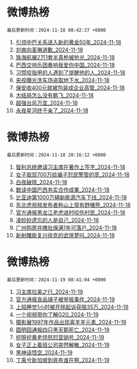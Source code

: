 # 微博热榜

`最后更新时间：2024-11-18 08:42:27 +0800`
1. [引领中巴关系进入新的黄金50年_2024-11-18](https://m.weibo.cn/search?containerid=100103type%3D1%26t%3D10%26q%3D%23%E5%BC%95%E9%A2%86%E4%B8%AD%E5%B7%B4%E5%85%B3%E7%B3%BB%E8%BF%9B%E5%85%A5%E6%96%B0%E7%9A%84%E9%BB%84%E9%87%9150%E5%B9%B4%23&stream_entry_id=51&isnewpage=1&extparam=seat%3D1%26c_type%3D51%26pos%3D0%26cate%3D10103%26q%3D%2523%25E5%25BC%2595%25E9%25A2%2586%25E4%25B8%25AD%25E5%25B7%25B4%25E5%2585%25B3%25E7%25B3%25BB%25E8%25BF%259B%25E5%2585%25A5%25E6%2596%25B0%25E7%259A%2584%25E9%25BB%2584%25E9%2587%259150%25E5%25B9%25B4%2523%26filter_type%3Drealtimehot%26dgr%3D0%26stream_entry_id%3D51%26display_time%3D1731890545%26pre_seqid%3D17318905459210735208102)
1. [刘爽向麦琳道歉_2024-11-18](https://m.weibo.cn/search?containerid=100103type%3D1%26t%3D10%26q%3D%23%E5%88%98%E7%88%BD%E5%90%91%E9%BA%A6%E7%90%B3%E9%81%93%E6%AD%89%23&stream_entry_id=31&isnewpage=1&extparam=seat%3D1%26pos%3D0%26filter_type%3Drealtimehot%26c_type%3D31%26lcate%3D5001%26realpos%3D1%26cate%3D5001%26flag%3D1%26band_rank%3D1%26q%3D%2523%25E5%2588%2598%25E7%2588%25BD%25E5%2590%2591%25E9%25BA%25A6%25E7%2590%25B3%25E9%2581%2593%25E6%25AD%2589%2523%26dgr%3D0%26stream_entry_id%3D31%26display_time%3D1731890545%26pre_seqid%3D17318905459210735208102)
1. [珠海航展2万1套半真枪被抢光_2024-11-18](https://m.weibo.cn/search?containerid=100103type%3D1%26t%3D10%26q%3D%23%E7%8F%A0%E6%B5%B7%E8%88%AA%E5%B1%952%E4%B8%871%E5%A5%97%E5%8D%8A%E7%9C%9F%E6%9E%AA%E8%A2%AB%E6%8A%A2%E5%85%89%23&stream_entry_id=31&isnewpage=1&extparam=seat%3D1%26pos%3D1%26filter_type%3Drealtimehot%26c_type%3D31%26lcate%3D5001%26realpos%3D2%26cate%3D5001%26flag%3D0%26band_rank%3D2%26q%3D%2523%25E7%258F%25A0%25E6%25B5%25B7%25E8%2588%25AA%25E5%25B1%25952%25E4%25B8%25871%25E5%25A5%2597%25E5%258D%258A%25E7%259C%259F%25E6%259E%25AA%25E8%25A2%25AB%25E6%258A%25A2%25E5%2585%2589%2523%26dgr%3D0%26stream_entry_id%3D31%26display_time%3D1731890545%26pre_seqid%3D17318905459210735208102)
1. [巴西交响乐团奏响我爱你中国_2024-11-18](https://m.weibo.cn/search?containerid=100103type%3D1%26t%3D10%26q%3D%23%E5%B7%B4%E8%A5%BF%E4%BA%A4%E5%93%8D%E4%B9%90%E5%9B%A2%E5%A5%8F%E5%93%8D%E6%88%91%E7%88%B1%E4%BD%A0%E4%B8%AD%E5%9B%BD%23&stream_entry_id=31&isnewpage=1&extparam=seat%3D1%26pos%3D2%26filter_type%3Drealtimehot%26c_type%3D31%26lcate%3D5001%26realpos%3D3%26cate%3D5001%26flag%3D0%26band_rank%3D3%26q%3D%2523%25E5%25B7%25B4%25E8%25A5%25BF%25E4%25BA%25A4%25E5%2593%258D%25E4%25B9%2590%25E5%259B%25A2%25E5%25A5%258F%25E5%2593%258D%25E6%2588%2591%25E7%2588%25B1%25E4%25BD%25A0%25E4%25B8%25AD%25E5%259B%25BD%2523%26dgr%3D0%26stream_entry_id%3D31%26display_time%3D1731890545%26pre_seqid%3D17318905459210735208102)
1. [习惯咬指甲的人遇到了提醒他的人_2024-11-18](https://m.weibo.cn/search?containerid=100103type%3D1%26t%3D10%26q%3D%E4%B9%A0%E6%83%AF%E5%92%AC%E6%8C%87%E7%94%B2%E7%9A%84%E4%BA%BA%E9%81%87%E5%88%B0%E4%BA%86%E6%8F%90%E9%86%92%E4%BB%96%E7%9A%84%E4%BA%BA&stream_entry_id=31&isnewpage=1&extparam=seat%3D1%26pos%3D3%26filter_type%3Drealtimehot%26c_type%3D31%26lcate%3D5001%26realpos%3D4%26cate%3D5001%26flag%3D2%26band_rank%3D4%26q%3D%25E4%25B9%25A0%25E6%2583%25AF%25E5%2592%25AC%25E6%258C%2587%25E7%2594%25B2%25E7%259A%2584%25E4%25BA%25BA%25E9%2581%2587%25E5%2588%25B0%25E4%25BA%2586%25E6%258F%2590%25E9%2586%2592%25E4%25BB%2596%25E7%259A%2584%25E4%25BA%25BA%26dgr%3D0%26stream_entry_id%3D31%26display_time%3D1731890545%26pre_seqid%3D17318905459210735208102)
1. [央视曝光洗车场盗取地下水_2024-11-18](https://m.weibo.cn/search?containerid=100103type%3D1%26t%3D10%26q%3D%23%E5%A4%AE%E8%A7%86%E6%9B%9D%E5%85%89%E6%B4%97%E8%BD%A6%E5%9C%BA%E7%9B%97%E5%8F%96%E5%9C%B0%E4%B8%8B%E6%B0%B4%23&stream_entry_id=31&isnewpage=1&extparam=seat%3D1%26pos%3D4%26filter_type%3Drealtimehot%26c_type%3D31%26lcate%3D5001%26realpos%3D5%26cate%3D5001%26flag%3D0%26band_rank%3D5%26q%3D%2523%25E5%25A4%25AE%25E8%25A7%2586%25E6%259B%259D%25E5%2585%2589%25E6%25B4%2597%25E8%25BD%25A6%25E5%259C%25BA%25E7%259B%2597%25E5%258F%2596%25E5%259C%25B0%25E4%25B8%258B%25E6%25B0%25B4%2523%26dgr%3D0%26stream_entry_id%3D31%26display_time%3D1731890545%26pre_seqid%3D17318905459210735208102)
1. [保安收400元就被包装成企业高管_2024-11-18](https://m.weibo.cn/search?containerid=100103type%3D1%26t%3D10%26q%3D%23%E4%BF%9D%E5%AE%89%E6%94%B6400%E5%85%83%E5%B0%B1%E8%A2%AB%E5%8C%85%E8%A3%85%E6%88%90%E4%BC%81%E4%B8%9A%E9%AB%98%E7%AE%A1%23&stream_entry_id=31&isnewpage=1&extparam=seat%3D1%26pos%3D5%26filter_type%3Drealtimehot%26c_type%3D31%26lcate%3D5001%26realpos%3D6%26cate%3D5001%26flag%3D0%26band_rank%3D6%26q%3D%2523%25E4%25BF%259D%25E5%25AE%2589%25E6%2594%25B6400%25E5%2585%2583%25E5%25B0%25B1%25E8%25A2%25AB%25E5%258C%2585%25E8%25A3%2585%25E6%2588%2590%25E4%25BC%2581%25E4%25B8%259A%25E9%25AB%2598%25E7%25AE%25A1%2523%26dgr%3D0%26stream_entry_id%3D31%26display_time%3D1731890545%26pre_seqid%3D17318905459210735208102)
1. [大结局怎么没有鹏飞_2024-11-18](https://m.weibo.cn/search?containerid=100103type%3D1%26t%3D10%26q%3D%E5%A4%A7%E7%BB%93%E5%B1%80%E6%80%8E%E4%B9%88%E6%B2%A1%E6%9C%89%E9%B9%8F%E9%A3%9E&stream_entry_id=31&isnewpage=1&extparam=seat%3D1%26pos%3D6%26filter_type%3Drealtimehot%26c_type%3D31%26lcate%3D5001%26realpos%3D7%26cate%3D5001%26flag%3D2%26band_rank%3D7%26q%3D%25E5%25A4%25A7%25E7%25BB%2593%25E5%25B1%2580%25E6%2580%258E%25E4%25B9%2588%25E6%25B2%25A1%25E6%259C%2589%25E9%25B9%258F%25E9%25A3%259E%26dgr%3D0%26stream_entry_id%3D31%26display_time%3D1731890545%26pre_seqid%3D17318905459210735208102)
1. [超强台风万宜_2024-11-18](https://m.weibo.cn/search?containerid=100103type%3D1%26t%3D10%26q%3D%23%E8%B6%85%E5%BC%BA%E5%8F%B0%E9%A3%8E%E4%B8%87%E5%AE%9C%23&stream_entry_id=31&isnewpage=1&extparam=seat%3D1%26pos%3D7%26filter_type%3Drealtimehot%26c_type%3D31%26lcate%3D5001%26realpos%3D8%26cate%3D5001%26flag%3D0%26band_rank%3D8%26q%3D%2523%25E8%25B6%2585%25E5%25BC%25BA%25E5%258F%25B0%25E9%25A3%258E%25E4%25B8%2587%25E5%25AE%259C%2523%26dgr%3D0%26stream_entry_id%3D31%26display_time%3D1731890545%26pre_seqid%3D17318905459210735208102)
1. [永夜星河终于亲了_2024-11-18](https://m.weibo.cn/search?containerid=100103type%3D1%26t%3D10%26q%3D%23%E6%B0%B8%E5%A4%9C%E6%98%9F%E6%B2%B3%E7%BB%88%E4%BA%8E%E4%BA%B2%E4%BA%86%23&stream_entry_id=31&isnewpage=1&extparam=seat%3D1%26pos%3D8%26filter_type%3Drealtimehot%26c_type%3D31%26lcate%3D5001%26realpos%3D9%26cate%3D5001%26flag%3D1%26band_rank%3D9%26q%3D%2523%25E6%25B0%25B8%25E5%25A4%259C%25E6%2598%259F%25E6%25B2%25B3%25E7%25BB%2588%25E4%25BA%258E%25E4%25BA%25B2%25E4%25BA%2586%2523%26dgr%3D0%26stream_entry_id%3D31%26display_time%3D1731890545%26pre_seqid%3D17318905459210735208102)
<!-- ## 热门搜索 ## 热门话题
暂无数据 -->

# 微博热榜

`最后更新时间：2024-11-18 20:16:12 +0800`
1. [智利总统邀请习主席在著作上签字_2024-11-18](https://m.weibo.cn/search?containerid=100103type%3D1%26t%3D10%26q%3D%23%E6%99%BA%E5%88%A9%E6%80%BB%E7%BB%9F%E9%82%80%E8%AF%B7%E4%B9%A0%E4%B8%BB%E5%B8%AD%E5%9C%A8%E8%91%97%E4%BD%9C%E4%B8%8A%E7%AD%BE%E5%AD%97%23&stream_entry_id=51&isnewpage=1&extparam=seat%3D1%26filter_type%3Drealtimehot%26stream_entry_id%3D51%26q%3D%2523%25E6%2599%25BA%25E5%2588%25A9%25E6%2580%25BB%25E7%25BB%259F%25E9%2582%2580%25E8%25AF%25B7%25E4%25B9%25A0%25E4%25B8%25BB%25E5%25B8%25AD%25E5%259C%25A8%25E8%2591%2597%25E4%25BD%259C%25E4%25B8%258A%25E7%25AD%25BE%25E5%25AD%2597%2523%26dgr%3D0%26cate%3D10103%26pos%3D0%26c_type%3D51%26display_time%3D1731932171%26pre_seqid%3D173193217103202166797114)
1. [女子取现700万给骗子怼民警管的宽_2024-11-18](https://m.weibo.cn/search?containerid=100103type%3D1%26t%3D10%26q%3D%23%E5%A5%B3%E5%AD%90%E5%8F%96%E7%8E%B0700%E4%B8%87%E7%BB%99%E9%AA%97%E5%AD%90%E6%80%BC%E6%B0%91%E8%AD%A6%E7%AE%A1%E7%9A%84%E5%AE%BD%23&stream_entry_id=31&isnewpage=1&extparam=seat%3D1%26filter_type%3Drealtimehot%26c_type%3D31%26flag%3D0%26cate%3D5001%26stream_entry_id%3D31%26q%3D%2523%25E5%25A5%25B3%25E5%25AD%2590%25E5%258F%2596%25E7%258E%25B0700%25E4%25B8%2587%25E7%25BB%2599%25E9%25AA%2597%25E5%25AD%2590%25E6%2580%25BC%25E6%25B0%2591%25E8%25AD%25A6%25E7%25AE%25A1%25E7%259A%2584%25E5%25AE%25BD%2523%26band_rank%3D1%26dgr%3D0%26lcate%3D5001%26pos%3D0%26realpos%3D1%26display_time%3D1731932171%26pre_seqid%3D173193217103202166797114)
1. [白夜破晓_2024-11-18](https://m.weibo.cn/search?containerid=100103type%3D1%26t%3D10%26q%3D%E7%99%BD%E5%A4%9C%E7%A0%B4%E6%99%93&stream_entry_id=31&isnewpage=1&extparam=seat%3D1%26filter_type%3Drealtimehot%26c_type%3D31%26flag%3D1%26cate%3D5001%26stream_entry_id%3D31%26q%3D%25E7%2599%25BD%25E5%25A4%259C%25E7%25A0%25B4%25E6%2599%2593%26band_rank%3D2%26dgr%3D0%26lcate%3D5001%26pos%3D1%26realpos%3D2%26display_time%3D1731932171%26pre_seqid%3D173193217103202166797114)
1. [数读中国巴西务实合作成果_2024-11-18](https://m.weibo.cn/search?containerid=100103type%3D1%26t%3D10%26q%3D%23%E6%95%B0%E8%AF%BB%E4%B8%AD%E5%9B%BD%E5%B7%B4%E8%A5%BF%E5%8A%A1%E5%AE%9E%E5%90%88%E4%BD%9C%E6%88%90%E6%9E%9C%23&stream_entry_id=31&isnewpage=1&extparam=seat%3D1%26filter_type%3Drealtimehot%26c_type%3D31%26flag%3D0%26cate%3D5001%26stream_entry_id%3D31%26q%3D%2523%25E6%2595%25B0%25E8%25AF%25BB%25E4%25B8%25AD%25E5%259B%25BD%25E5%25B7%25B4%25E8%25A5%25BF%25E5%258A%25A1%25E5%25AE%259E%25E5%2590%2588%25E4%25BD%259C%25E6%2588%2590%25E6%259E%259C%2523%26band_rank%3D3%26dgr%3D0%26lcate%3D5001%26pos%3D2%26realpos%3D3%26display_time%3D1731932171%26pre_seqid%3D173193217103202166797114)
1. [比亚迪第1000万辆新能源汽车下线_2024-11-18](https://m.weibo.cn/search?containerid=100103type%3D1%26t%3D10%26q%3D%23%E6%AF%94%E4%BA%9A%E8%BF%AA%E7%AC%AC1000%E4%B8%87%E8%BE%86%E6%96%B0%E8%83%BD%E6%BA%90%E6%B1%BD%E8%BD%A6%E4%B8%8B%E7%BA%BF%23&stream_entry_id=31&isnewpage=1&extparam=seat%3D1%26filter_type%3Drealtimehot%26c_type%3D31%26cate%3D5001%26topic_ad%3D1%26lcate%3D5001%26stream_entry_id%3D31%26q%3D%2523%25E6%25AF%2594%25E4%25BA%259A%25E8%25BF%25AA%25E7%25AC%25AC1000%25E4%25B8%2587%25E8%25BE%2586%25E6%2596%25B0%25E8%2583%25BD%25E6%25BA%2590%25E6%25B1%25BD%25E8%25BD%25A6%25E4%25B8%258B%25E7%25BA%25BF%2523%26dgr%3D0%26is_ad_pos%3D1%26adid%3D264379%26pos%3D3%26band_rank%3D4%26display_time%3D1731932171%26pre_seqid%3D173193217103202166797114)
1. [东北虎视频发布者称山上常有野猪熊_2024-11-18](https://m.weibo.cn/search?containerid=100103type%3D1%26t%3D10%26q%3D%23%E4%B8%9C%E5%8C%97%E8%99%8E%E8%A7%86%E9%A2%91%E5%8F%91%E5%B8%83%E8%80%85%E7%A7%B0%E5%B1%B1%E4%B8%8A%E5%B8%B8%E6%9C%89%E9%87%8E%E7%8C%AA%E7%86%8A%23&stream_entry_id=31&isnewpage=1&extparam=seat%3D1%26filter_type%3Drealtimehot%26c_type%3D31%26flag%3D1%26cate%3D5001%26stream_entry_id%3D31%26q%3D%2523%25E4%25B8%259C%25E5%258C%2597%25E8%2599%258E%25E8%25A7%2586%25E9%25A2%2591%25E5%258F%2591%25E5%25B8%2583%25E8%2580%2585%25E7%25A7%25B0%25E5%25B1%25B1%25E4%25B8%258A%25E5%25B8%25B8%25E6%259C%2589%25E9%2587%258E%25E7%258C%25AA%25E7%2586%258A%2523%26band_rank%3D4%26dgr%3D0%26lcate%3D5001%26pos%3D4%26realpos%3D4%26display_time%3D1731932171%26pre_seqid%3D173193217103202166797114)
1. [官方通报黑龙江老虎进村咬伤村民_2024-11-18](https://m.weibo.cn/search?containerid=100103type%3D1%26t%3D10%26q%3D%23%E5%AE%98%E6%96%B9%E9%80%9A%E6%8A%A5%E9%BB%91%E9%BE%99%E6%B1%9F%E8%80%81%E8%99%8E%E8%BF%9B%E6%9D%91%E5%92%AC%E4%BC%A4%E6%9D%91%E6%B0%91%23&stream_entry_id=31&isnewpage=1&extparam=seat%3D1%26filter_type%3Drealtimehot%26c_type%3D31%26flag%3D0%26cate%3D5001%26stream_entry_id%3D31%26q%3D%2523%25E5%25AE%2598%25E6%2596%25B9%25E9%2580%259A%25E6%258A%25A5%25E9%25BB%2591%25E9%25BE%2599%25E6%25B1%259F%25E8%2580%2581%25E8%2599%258E%25E8%25BF%259B%25E6%259D%2591%25E5%2592%25AC%25E4%25BC%25A4%25E6%259D%2591%25E6%25B0%2591%2523%26band_rank%3D5%26dgr%3D0%26lcate%3D5001%26pos%3D5%26realpos%3D5%26display_time%3D1731932171%26pre_seqid%3D173193217103202166797114)
1. [凌妙妙遗忘的人是自己_2024-11-18](https://m.weibo.cn/search?containerid=100103type%3D1%26t%3D10%26q%3D%E5%87%8C%E5%A6%99%E5%A6%99%E9%81%97%E5%BF%98%E7%9A%84%E4%BA%BA%E6%98%AF%E8%87%AA%E5%B7%B1&stream_entry_id=31&isnewpage=1&extparam=seat%3D1%26filter_type%3Drealtimehot%26c_type%3D31%26flag%3D1%26cate%3D5001%26stream_entry_id%3D31%26q%3D%25E5%2587%258C%25E5%25A6%2599%25E5%25A6%2599%25E9%2581%2597%25E5%25BF%2598%25E7%259A%2584%25E4%25BA%25BA%25E6%2598%25AF%25E8%2587%25AA%25E5%25B7%25B1%26band_rank%3D6%26dgr%3D0%26lcate%3D5001%26pos%3D6%26realpos%3D6%26display_time%3D1731932171%26pre_seqid%3D173193217103202166797114)
1. [广州购房并缴社保满1年可落户_2024-11-18](https://m.weibo.cn/search?containerid=100103type%3D1%26t%3D10%26q%3D%23%E5%B9%BF%E5%B7%9E%E8%B4%AD%E6%88%BF%E5%B9%B6%E7%BC%B4%E7%A4%BE%E4%BF%9D%E6%BB%A11%E5%B9%B4%E5%8F%AF%E8%90%BD%E6%88%B7%23&stream_entry_id=31&isnewpage=1&extparam=seat%3D1%26filter_type%3Drealtimehot%26c_type%3D31%26flag%3D0%26cate%3D5001%26stream_entry_id%3D31%26q%3D%2523%25E5%25B9%25BF%25E5%25B7%259E%25E8%25B4%25AD%25E6%2588%25BF%25E5%25B9%25B6%25E7%25BC%25B4%25E7%25A4%25BE%25E4%25BF%259D%25E6%25BB%25A11%25E5%25B9%25B4%25E5%258F%25AF%25E8%2590%25BD%25E6%2588%25B7%2523%26band_rank%3D7%26dgr%3D0%26lcate%3D5001%26pos%3D7%26realpos%3D7%26display_time%3D1731932171%26pre_seqid%3D173193217103202166797114)
1. [新射雕能复兴徐克的武侠梦吗_2024-11-18](https://m.weibo.cn/search?containerid=100103type%3D1%26t%3D10%26q%3D%23%E6%96%B0%E5%B0%84%E9%9B%95%E8%83%BD%E5%A4%8D%E5%85%B4%E5%BE%90%E5%85%8B%E7%9A%84%E6%AD%A6%E4%BE%A0%E6%A2%A6%E5%90%97%23&stream_entry_id=31&isnewpage=1&extparam=seat%3D1%26filter_type%3Drealtimehot%26c_type%3D31%26flag%3D0%26cate%3D5001%26stream_entry_id%3D31%26q%3D%2523%25E6%2596%25B0%25E5%25B0%2584%25E9%259B%2595%25E8%2583%25BD%25E5%25A4%258D%25E5%2585%25B4%25E5%25BE%2590%25E5%2585%258B%25E7%259A%2584%25E6%25AD%25A6%25E4%25BE%25A0%25E6%25A2%25A6%25E5%2590%2597%2523%26band_rank%3D8%26dgr%3D0%26lcate%3D5001%26pos%3D8%26realpos%3D8%26display_time%3D1731932171%26pre_seqid%3D173193217103202166797114)
<!-- ## 热门搜索 ## 热门话题
暂无数据 -->

# 微博热榜

`最后更新时间：2024-11-19 08:41:04 +0800`
1. [习主席拉美之行_2024-11-19](https://m.weibo.cn/search?containerid=100103type%3D1%26t%3D10%26q%3D%23%E4%B9%A0%E4%B8%BB%E5%B8%AD%E6%8B%89%E7%BE%8E%E4%B9%8B%E8%A1%8C%23&stream_entry_id=51&isnewpage=1&extparam=seat%3D1%26pos%3D0%26filter_type%3Drealtimehot%26stream_entry_id%3D51%26c_type%3D51%26q%3D%2523%25E4%25B9%25A0%25E4%25B8%25BB%25E5%25B8%25AD%25E6%258B%2589%25E7%25BE%258E%25E4%25B9%258B%25E8%25A1%258C%2523%26cate%3D10103%26dgr%3D0%26display_time%3D1731976862%26pre_seqid%3D173197686290502170921113)
1. [官方通报良品铺子被举报事件_2024-11-19](https://m.weibo.cn/search?containerid=100103type%3D1%26t%3D10%26q%3D%23%E5%AE%98%E6%96%B9%E9%80%9A%E6%8A%A5%E8%89%AF%E5%93%81%E9%93%BA%E5%AD%90%E8%A2%AB%E4%B8%BE%E6%8A%A5%E4%BA%8B%E4%BB%B6%23&stream_entry_id=31&isnewpage=1&extparam=seat%3D1%26pos%3D0%26stream_entry_id%3D31%26band_rank%3D1%26flag%3D32772%26filter_type%3Drealtimehot%26lcate%3D5001%26c_type%3D31%26q%3D%2523%25E5%25AE%2598%25E6%2596%25B9%25E9%2580%259A%25E6%258A%25A5%25E8%2589%25AF%25E5%2593%2581%25E9%2593%25BA%25E5%25AD%2590%25E8%25A2%25AB%25E4%25B8%25BE%25E6%258A%25A5%25E4%25BA%258B%25E4%25BB%25B6%2523%26cate%3D5001%26realpos%3D1%26dgr%3D0%26display_time%3D1731976862%26pre_seqid%3D173197686290502170921113)
1. [上班睡觉1小时被开除起诉获赔35万_2024-11-19](https://m.weibo.cn/search?containerid=100103type%3D1%26t%3D10%26q%3D%23%E4%B8%8A%E7%8F%AD%E7%9D%A1%E8%A7%891%E5%B0%8F%E6%97%B6%E8%A2%AB%E5%BC%80%E9%99%A4%E8%B5%B7%E8%AF%89%E8%8E%B7%E8%B5%9435%E4%B8%87%23&stream_entry_id=31&isnewpage=1&extparam=seat%3D1%26pos%3D1%26stream_entry_id%3D31%26band_rank%3D2%26flag%3D0%26filter_type%3Drealtimehot%26lcate%3D5001%26c_type%3D31%26q%3D%2523%25E4%25B8%258A%25E7%258F%25AD%25E7%259D%25A1%25E8%25A7%25891%25E5%25B0%258F%25E6%2597%25B6%25E8%25A2%25AB%25E5%25BC%2580%25E9%2599%25A4%25E8%25B5%25B7%25E8%25AF%2589%25E8%258E%25B7%25E8%25B5%259435%25E4%25B8%2587%2523%26cate%3D5001%26realpos%3D2%26dgr%3D0%26display_time%3D1731976862%26pre_seqid%3D173197686290502170921113)
1. [一个视频带你了解G20_2024-11-19](https://m.weibo.cn/search?containerid=100103type%3D1%26t%3D10%26q%3D%23%E4%B8%80%E4%B8%AA%E8%A7%86%E9%A2%91%E5%B8%A6%E4%BD%A0%E4%BA%86%E8%A7%A3G20%23&stream_entry_id=31&isnewpage=1&extparam=seat%3D1%26pos%3D2%26stream_entry_id%3D31%26band_rank%3D3%26flag%3D0%26filter_type%3Drealtimehot%26lcate%3D5001%26c_type%3D31%26q%3D%2523%25E4%25B8%2580%25E4%25B8%25AA%25E8%25A7%2586%25E9%25A2%2591%25E5%25B8%25A6%25E4%25BD%25A0%25E4%25BA%2586%25E8%25A7%25A3G20%2523%26cate%3D5001%26realpos%3D3%26dgr%3D0%26display_time%3D1731976862%26pre_seqid%3D173197686290502170921113)
1. [摄影展1997年作品出现喜羊羊元素_2024-11-19](https://m.weibo.cn/search?containerid=100103type%3D1%26t%3D10%26q%3D%23%E6%91%84%E5%BD%B1%E5%B1%951997%E5%B9%B4%E4%BD%9C%E5%93%81%E5%87%BA%E7%8E%B0%E5%96%9C%E7%BE%8A%E7%BE%8A%E5%85%83%E7%B4%A0%23&stream_entry_id=31&isnewpage=1&extparam=seat%3D1%26pos%3D3%26stream_entry_id%3D31%26band_rank%3D4%26flag%3D0%26filter_type%3Drealtimehot%26lcate%3D5001%26c_type%3D31%26q%3D%2523%25E6%2591%2584%25E5%25BD%25B1%25E5%25B1%25951997%25E5%25B9%25B4%25E4%25BD%259C%25E5%2593%2581%25E5%2587%25BA%25E7%258E%25B0%25E5%2596%259C%25E7%25BE%258A%25E7%25BE%258A%25E5%2585%2583%25E7%25B4%25A0%2523%26cate%3D5001%26realpos%3D4%26dgr%3D0%26display_time%3D1731976862%26pre_seqid%3D173197686290502170921113)
1. [圆明园通报四只黑天鹅死亡_2024-11-19](https://m.weibo.cn/search?containerid=100103type%3D1%26t%3D10%26q%3D%23%E5%9C%86%E6%98%8E%E5%9B%AD%E9%80%9A%E6%8A%A5%E5%9B%9B%E5%8F%AA%E9%BB%91%E5%A4%A9%E9%B9%85%E6%AD%BB%E4%BA%A1%23&stream_entry_id=31&isnewpage=1&extparam=seat%3D1%26pos%3D4%26stream_entry_id%3D31%26band_rank%3D5%26flag%3D2%26filter_type%3Drealtimehot%26lcate%3D5001%26c_type%3D31%26q%3D%2523%25E5%259C%2586%25E6%2598%258E%25E5%259B%25AD%25E9%2580%259A%25E6%258A%25A5%25E5%259B%259B%25E5%258F%25AA%25E9%25BB%2591%25E5%25A4%25A9%25E9%25B9%2585%25E6%25AD%25BB%25E4%25BA%25A1%2523%26cate%3D5001%26realpos%3D5%26dgr%3D0%26display_time%3D1731976862%26pre_seqid%3D173197686290502170921113)
1. [挖呀挖黄老师怒怼营销号_2024-11-19](https://m.weibo.cn/search?containerid=100103type%3D1%26t%3D10%26q%3D%23%E6%8C%96%E5%91%80%E6%8C%96%E9%BB%84%E8%80%81%E5%B8%88%E6%80%92%E6%80%BC%E8%90%A5%E9%94%80%E5%8F%B7%23&stream_entry_id=31&isnewpage=1&extparam=seat%3D1%26pos%3D5%26stream_entry_id%3D31%26band_rank%3D6%26flag%3D2%26filter_type%3Drealtimehot%26lcate%3D5001%26c_type%3D31%26q%3D%2523%25E6%258C%2596%25E5%2591%2580%25E6%258C%2596%25E9%25BB%2584%25E8%2580%2581%25E5%25B8%2588%25E6%2580%2592%25E6%2580%25BC%25E8%2590%25A5%25E9%2594%2580%25E5%258F%25B7%2523%26cate%3D5001%26realpos%3D6%26dgr%3D0%26display_time%3D1731976862%26pre_seqid%3D173197686290502170921113)
1. [女子正上着班公司突然解散_2024-11-19](https://m.weibo.cn/search?containerid=100103type%3D1%26t%3D10%26q%3D%23%E5%A5%B3%E5%AD%90%E6%AD%A3%E4%B8%8A%E7%9D%80%E7%8F%AD%E5%85%AC%E5%8F%B8%E7%AA%81%E7%84%B6%E8%A7%A3%E6%95%A3%23&stream_entry_id=31&isnewpage=1&extparam=seat%3D1%26pos%3D6%26stream_entry_id%3D31%26band_rank%3D7%26flag%3D0%26filter_type%3Drealtimehot%26lcate%3D5001%26c_type%3D31%26q%3D%2523%25E5%25A5%25B3%25E5%25AD%2590%25E6%25AD%25A3%25E4%25B8%258A%25E7%259D%2580%25E7%258F%25AD%25E5%2585%25AC%25E5%258F%25B8%25E7%25AA%2581%25E7%2584%25B6%25E8%25A7%25A3%25E6%2595%25A3%2523%26cate%3D5001%26realpos%3D7%26dgr%3D0%26display_time%3D1731976862%26pre_seqid%3D173197686290502170921113)
1. [黑神话悟空_2024-11-19](https://m.weibo.cn/search?containerid=100103type%3D1%26t%3D10%26q%3D%E9%BB%91%E7%A5%9E%E8%AF%9D%E6%82%9F%E7%A9%BA&stream_entry_id=31&isnewpage=1&extparam=seat%3D1%26pos%3D7%26stream_entry_id%3D31%26band_rank%3D8%26flag%3D1%26filter_type%3Drealtimehot%26lcate%3D5001%26c_type%3D31%26q%3D%25E9%25BB%2591%25E7%25A5%259E%25E8%25AF%259D%25E6%2582%259F%25E7%25A9%25BA%26cate%3D5001%26realpos%3D8%26dgr%3D0%26display_time%3D1731976862%26pre_seqid%3D173197686290502170921113)
1. [丁禹兮新加坡到底有谁在啊_2024-11-19](https://m.weibo.cn/search?containerid=100103type%3D1%26t%3D10%26q%3D%23%E4%B8%81%E7%A6%B9%E5%85%AE%E6%96%B0%E5%8A%A0%E5%9D%A1%E5%88%B0%E5%BA%95%E6%9C%89%E8%B0%81%E5%9C%A8%E5%95%8A%23&stream_entry_id=31&isnewpage=1&extparam=seat%3D1%26pos%3D8%26stream_entry_id%3D31%26band_rank%3D9%26flag%3D1%26filter_type%3Drealtimehot%26lcate%3D5001%26c_type%3D31%26q%3D%2523%25E4%25B8%2581%25E7%25A6%25B9%25E5%2585%25AE%25E6%2596%25B0%25E5%258A%25A0%25E5%259D%25A1%25E5%2588%25B0%25E5%25BA%2595%25E6%259C%2589%25E8%25B0%2581%25E5%259C%25A8%25E5%2595%258A%2523%26cate%3D5001%26realpos%3D9%26dgr%3D0%26display_time%3D1731976862%26pre_seqid%3D173197686290502170921113)
<!-- ## 热门搜索 ## 热门话题
暂无数据 -->

